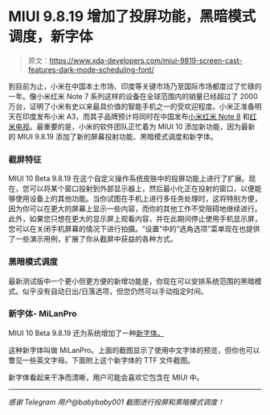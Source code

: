 # MIUI 9.8.19 增加了投屏功能，黑暗模式调度，新字体

> 原文：<https://www.xda-developers.com/miui-9819-screen-cast-features-dark-mode-scheduling-font/>

到目前为止，小米在中国本土市场、印度等关键市场乃至国际市场都度过了忙碌的一年。像小米红米 Note 7 系列这样的设备在全球范围内的销量已经超过了 2000 万台，证明了小米有史以来最具价值的智能手机之一的受欢迎程度。小米正准备明天在印度发布小米 A3，而其子品牌预计将同时在中国发布[小米红米 Note 8](https://www.xda-developers.com/xiaomi-redmi-note-8-fcc-quad-cameras/) 和[红米电视](https://www.xda-developers.com/redmi-note-8-series-70-inch-redmi-4k-smart-tv-august-29/)。最重要的是，小米的软件团队正忙着为 MIUI 10 添加新功能，因为最新的 MIUI 9.8.19 添加了新的屏幕投射功能、黑暗模式调度和新字体。

### 截屏特征

MIUI 10 Beta 9.8.19 在这个自定义操作系统皮肤中的投屏功能上进行了扩展。现在，您可以将某个窗口投射到外部显示器上，然后最小化正在投射的窗口，以便能够使用设备上的其他功能。当你试图在手机上进行多任务处理时，这将特别方便，因为你可以在更大的屏幕上显示一些内容，而你的其他工作不受阻碍地继续进行。此外，如果您只想在更大的显示屏上观看内容，并在此期间停止使用手机显示屏，您可以在关闭手机屏幕的情况下进行拍摄。“设置”中的“选角选项”菜单现在也提供了一些演示用例，扩展了你从截屏中获益的各种方式。

### 黑暗模式调度

最新测试版中一个更小但更方便的新增功能是，你现在可以安排系统范围的黑暗模式。似乎没有自动日出/日落选项，但您仍然可以手动指定时间。

### 新字体- MiLanPro

MIUI 10 Beta 9.8.19 还为系统增加了一种[新字体。](http://www.miui.com/thread-25384242-1-1.html)

这种新字体叫做 MiLanPro。上面的截图显示了使用中文字体的预览，但你也可以瞥见一些英文字母。下面附上这个新字体的 TTF 文件截图。

新字体看起来干净而清晰，用户可能会喜欢它包含在 MIUI 中。

* * *

*感谢 Telegram 用户@babybaby001 截图进行投屏和黑暗模式调度！*